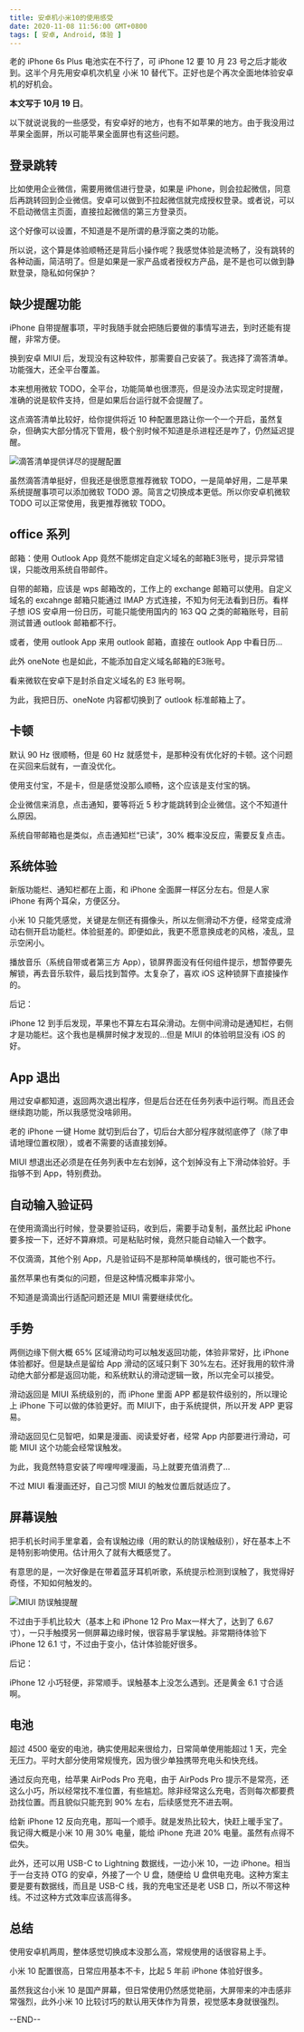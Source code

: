 ```yaml
---
title: 安卓机小米10的使用感受
date: 2020-11-08 11:56:00 GMT+0800
tags: [ 安卓, Android, 体验 ]
---
```


老的 iPhone 6s Plus 电池实在不行了，可 iPhone 12 要 10 月 23 号之后才能收到。这半个月先用安卓机次机皇 小米 10 替代下。正好也是个再次全面地体验安卓机的好机会。

<!-- truncate -->

**本文写于 10月 19 日**。

以下就说说我的一些感受，有安卓好的地方，也有不如苹果的地方。由于我没用过苹果全面屏，所以可能苹果全面屏也有这些问题。

## 登录跳转

比如使用企业微信，需要用微信进行登录，如果是 iPhone，则会拉起微信，同意后再跳转回到企业微信。安卓可以做到不拉起微信就完成授权登录。或者说，可以不启动微信主页面，直接拉起微信的第三方登录页。

这个好像可以设置，不知道是不是所谓的悬浮窗之类的功能。

所以说，这个算是体验顺畅还是背后小操作呢？我感觉体验是流畅了，没有跳转的各种动画，简洁明了。但是如果是一家产品或者授权方产品，是不是也可以做到静默登录，隐私如何保护？

## 缺少提醒功能

iPhone 自带提醒事项，平时我随手就会把随后要做的事情写进去，到时还能有提醒，非常方便。

换到安卓 MIUI 后，发现没有这种软件，那需要自己安装了。我选择了滴答清单。功能强大，还全平台覆盖。

本来想用微软 TODO，全平台，功能简单也很漂亮，但是没办法实现定时提醒，准确的说是软件支持，但是如果后台运行就不会提醒了。

这点滴答清单比较好，给你提供将近 10 种配置思路让你一个一个开启，虽然复杂，但确实大部分情况下管用，极个别时候不知道是杀进程还是咋了，仍然延迟提醒。

![滴答清单提供详尽的提醒配置](https://cdn1.yukapril.com/2020-11-08-android-1.jpg)

虽然滴答清单挺好，但我还是很愿意推荐微软 TODO，一是简单好用，二是苹果系统提醒事项可以添加微软 TODO 源。简言之切换成本更低。所以你安卓机微软 TODO 可以正常使用，我更推荐微软 TODO。

## office 系列

邮箱：使用 Outlook App 竟然不能绑定自定义域名的邮箱E3账号，提示异常错误，只能改用系统自带邮件。

自带的邮箱，应该是 wps 邮箱改的，工作上的 exchange 邮箱可以使用。自定义域名的 excahnge 邮箱只能通过 IMAP 方式连接，不知为何无法看到日历。看样子想 iOS 安卓用一份日历，可能只能使用国内的 163 QQ 之类的邮箱账号，目前测试普通
outlook 邮箱都不行。

或者，使用 outlook App 来用 outlook 邮箱，直接在 outlook App 中看日历...

此外 oneNote 也是如此，不能添加自定义域名邮箱的E3账号。

看来微软在安卓下是封杀自定义域名的 E3 账号啊。

为此，我把日历、oneNote 内容都切换到了 outlook 标准邮箱上了。

## 卡顿

默认 90 Hz 很顺畅，但是 60 Hz 就感觉卡，是那种没有优化好的卡顿。这个问题在买回来后就有，一直没优化。

使用支付宝，不是卡，但是感觉没那么顺畅，这个应该是支付宝的锅。

企业微信来消息，点击通知，要等将近 5 秒才能跳转到企业微信。这个不知道什么原因。

系统自带邮箱也是类似，点击通知栏“已读”，30% 概率没反应，需要反复点击。

## 系统体验

新版功能栏、通知栏都在上面，和 iPhone 全面屏一样区分左右。但是人家 iPhone 有两个耳朵，方便区分。

小米 10 只能凭感觉，关键是左侧还有摄像头，所以左侧滑动不方便，经常变成滑动右侧开启功能栏。体验挺差的。即便如此，我更不愿意换成老的风格，凌乱，显示空闲小。

播放音乐（系统自带或者第三方 App），锁屏界面没有任何组件提示，想暂停要先解锁，再去音乐软件，最后找到暂停。太复杂了，喜欢 iOS 这种锁屏下直接操作的。

后记：

iPhone 12 到手后发现，苹果也不算左右耳朵滑动。左侧中间滑动是通知栏，右侧才是功能栏。这个我也是横屏时候才发现的...但是 MIUI 的体验明显没有 iOS 的好。

## App 退出

用过安卓都知道，返回两次退出程序，但是后台还在任务列表中运行啊。而且还会继续跑功能，所以我感觉没啥卵用。

老的 iPhone 一键 Home 就切到后台了，切后台大部分程序就彻底停了（除了申请地理位置权限），或者不需要的话直接划掉。

MIUI 想退出还必须是在任务列表中左右划掉，这个划掉没有上下滑动体验好。手指够不到 App，特别费劲。

## 自动输入验证码

在使用滴滴出行时候，登录要验证码，收到后，需要手动复制，虽然比起 iPhone 要多按一下，还好不算麻烦。可是粘贴时候，竟然只能自动输入一个数字。

不仅滴滴，其他个别 App，凡是验证码不是那种简单横线的，很可能也不行。

虽然苹果也有类似的问题，但是这种情况概率非常小。

不知道是滴滴出行适配问题还是 MIUI 需要继续优化。

## 手势

两侧边缘下侧大概 65% 区域滑动均可以触发返回功能，体验非常好，比 iPhone 体验都好。但是缺点是留给 App 滑动的区域只剩下 30%左右。还好我用的软件滑动绝大部分都是返回功能，和系统默认的滑动逻辑一致，所以完全可以接受。

滑动返回是 MIUI 系统级别的，而 iPhone 里面 APP 都是软件级别的，所以理论上 iPhone 下可以做的体验更好。而 MIUI下，由于系统提供，所以开发 APP 更容易。

滑动返回见仁见智吧，如果是漫画、阅读爱好者，经常 App 内部要进行滑动，可能 MIUI 这个功能会经常误触发。

为此，我竟然特意安装了哔哩哔哩漫画，马上就要充值消费了...

不过 MIUI 看漫画还好，自己习惯 MIUI 的触发位置后就适应了。

## 屏幕误触

把手机长时间手里拿着，会有误触边缘（用的默认的防误触级别），好在基本上不是特别影响使用。估计用久了就有大概感觉了。

有意思的是，一次好像是在带着蓝牙耳机听歌，系统提示检测到误触了，我觉得好奇怪，不知如何触发的。

![MIUI 防误触提醒](https://cdn1.yukapril.com/2020-11-08-android-2.jpg)

不过由于手机比较大（基本上和 iPhone 12 Pro Max一样大了，达到了 6.67 寸），一只手触摸另一侧屏幕边缘时候，很容易手掌误触。非常期待体验下 iPhone 12 6.1 寸，不过由于变小，估计体验能好很多。

后记：

iPhone 12 小巧轻便，非常顺手。误触基本上没怎么遇到。还是黄金 6.1 寸合适啊。

## 电池

超过 4500 毫安的电池，确实使用起来很给力，日常简单使用能超过 1 天，完全无压力。平时大部分使用常规慢充，因为很少单独携带充电头和快充线。

通过反向充电，给苹果 AirPods Pro 充电，由于 AirPods Pro 提示不是常亮，还这么小巧，所以经常找不准位置，有些尴尬。除非经常这么充电，否则每次都要费劲找位置。而且貌似只能充到 90% 左右，后续感觉充不进去啊。

给新 iPhone 12 反向充电，那叫一个顺手。就是发热比较大，快赶上暖手宝了。我记得大概是小米 10 用 30% 电量，能给 iPhone 充进 20% 电量。虽然有点得不偿失。

此外，还可以用 USB-C to Lightning 数据线，一边小米 10，一边 iPhone。相当于一台支持 OTG 的安卓，外接了一个 U 盘，随便给 U 盘供电充电。这种方案主要是要有数据线，而且是 USB-C 线，我的充电宝还是老 USB 口，所以不带这种线。不过这种方式效率应该高得多。

## 总结

使用安卓机两周，整体感觉切换成本没那么高，常规使用的话很容易上手。

小米 10 配置很高，日常应用基本不卡，比起 5 年前 iPhone 体验好很多。

虽然我这台小米 10 是国产屏幕，但日常使用仍然感觉艳丽，大屏带来的冲击感非常强烈，此外小米 10 比较讨巧的默认用天体作为背景，视觉感本身就很强烈。

--END--
